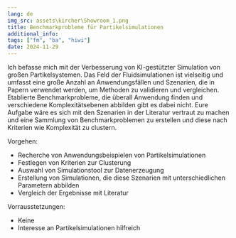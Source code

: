 ```yaml
---
lang: de
img_src: assets\kircher\Showroom_1.png
title: Benchmarkprobleme für Partikelsimulationen
additional_info:
tags: ["fm", "ba", "hiwi"]
date: 2024-11-29
---
```

Ich befasse mich mit der Verbesserung von KI-gestützter Simulation von großen Partikelsystemen. Das Feld der Fluidsimulationen ist vielseitig und umfasst eine große Anzahl an Anwendungsfällen und Szenarien, die in Papern verwendet werden, um Methoden zu validieren und vergleichen. Etablierte Benchmarkprobleme, die überall Anwendung finden und verschiedene Komplexitätsebenen abbilden gibt es dabei nicht. Eure Aufgabe wäre es sich mit den Szenarien in der Literatur vertraut zu machen und eine Sammlung von Benchmarkproblemen zu erstellen und diese nach Kriterien wie Komplexität zu clustern.

Vorgehen:
- Recherche von Anwendungsbeispielen von Partikelsimulationen
- Festlegen von Kriterien zur Clusterung
- Auswahl von Simulationstool zur Datenerzeugung
- Erstellung von Simulationen, die diese Szenarien mit unterschiedlichen Parametern abbilden
- Vergleich der Ergebnisse mit Literatur

Vorrausstetzungen:
- Keine
- Interesse an Partikelsimulationen hilfreich
